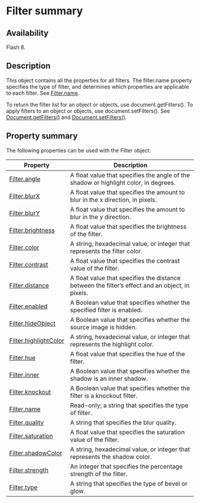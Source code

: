 # Filter summary

## Availability

Flash 8.

## Description

This object contains all the properties for all filters. The filter.name property specifies the type of filter, and determines which properties are applicable to each filter. See [Filter.name](../Filter_object/Filter13.md).

To return the filter list for an object or objects, use document.getFilters(). To apply filters to an object or objects, use document.setFilters(). See [Document.getFilters()](../Document_object/Document79.md) and [Document.setFilters()](../Document_object/Document530.md).

## Property summary

The following properties can be used with the Filter object:

| **Property** | **Description** |
| --- | --- |
| [Filter.angle](../Filter_object/Filter.md) | A float value that specifies the angle of the shadow or highlight color, in degrees. |
| [Filter.blurX](../Filter_object/Filter1.md) | A float value that specifies the amount to blur in the x direction, in pixels. |
| [Filter.blurY](../Filter_object/Filter2.md) | A float value that specifies the amount to blur in the y direction. |
| [Filter.brightness](../Filter_object/Filter3.md) | A float value that specifies the brightness of the filter. |
| [Filter.color](../Filter_object/Filter4.md) | A string, hexadecimal value, or integer that represents the filter color. |
| [Filter.contrast](../Filter_object/Filter5.md) | A float value that specifies the contrast value of the filter. |
| [Filter.distance](../Filter_object/Filter6.md) | A float value that specifies the distance between the filter’s effect and an object, in pixels. |
| [Filter.enabled](../Filter_object/Filter7.md) | A Boolean value that specifies whether the specified filter is enabled. |
| [Filter.hideObject](../Filter_object/Filter8.md) | A Boolean value that specifies whether the source image is hidden. |
| [Filter.highlightColor](../Filter_object/Filter9.md) | A string, hexadecimal value, or integer that represents the highlight color. |
| [Filter.hue](../Filter_object/Filter10.md) | A float value that specifies the hue of the filter. |
| [Filter.inner](../Filter_object/Filter11.md) | A Boolean value that specifies whether the shadow is an inner shadow. |
| [Filter.knockout](../Filter_object/Filter12.md) | A Boolean value that specifies whether the filter is a knockout filter. |
| [Filter.name](../Filter_object/Filter13.md) | Read-only; a string that specifies the type of filter. |
| [Filter.quality](../Filter_object/Filter14.md) | A string that specifies the blur quality. |
| [Filter.saturation](../Filter_object/Filter15.md) | A float value that specifies the saturation value of the filter. |
| [Filter.shadowColor](../Filter_object/Filter16.md) | A string, hexadecimal value, or integer that represents the shadow color. |
| [Filter.strength](../Filter_object/Filter17.md) | An integer that specifies the percentage strength of the filter. |
| [Filter.type](../Filter_object/Filter18.md) | A string that specifies the type of bevel or glow. |
